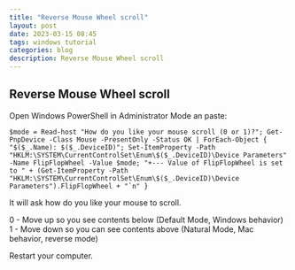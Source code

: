 ```yaml
---
title: "Reverse Mouse Wheel scroll"
layout: post
date: 2023-03-15 08:45
tags: windows tutorial
categories: blog
description: Reverse Mouse Wheel scroll
---
```


## Reverse Mouse Wheel scroll

 Open Windows PowerShell in Administrator Mode an paste:

```
$mode = Read-host "How do you like your mouse scroll (0 or 1)?"; Get-PnpDevice -Class Mouse -PresentOnly -Status OK | ForEach-Object { "$($_.Name): $($_.DeviceID)"; Set-ItemProperty -Path "HKLM:\SYSTEM\CurrentControlSet\Enum\$($_.DeviceID)\Device Parameters" -Name FlipFlopWheel -Value $mode; "+--- Value of FlipFlopWheel is set to " + (Get-ItemProperty -Path "HKLM:\SYSTEM\CurrentControlSet\Enum\$($_.DeviceID)\Device Parameters").FlipFlopWheel + "`n" }
```

It will ask how do you like your mouse to scroll.

0 - Move up so you see contents below (Default Mode, Windows behavior)
1 - Move down so you can see contents above (Natural Mode, Mac behavior, reverse mode)

Restart your computer. 
